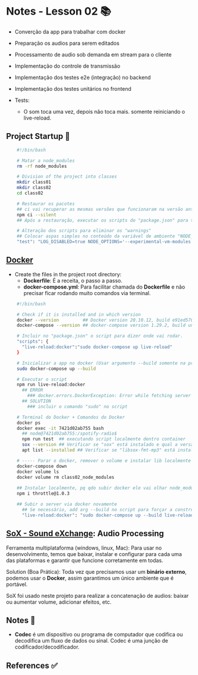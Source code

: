 # Notes - Lesson 02 📚

- Converção da app para trabalhar com docker
- Preparação os audios para serem editados
- Processamento de audio sob demanda em stream para o cliente
- Implementação do controle de transmissão
- Implementação dos testes e2e (integração) no backend
- Implementação dos testes unitários no frontend

- Tests:
  - O som toca uma vez, depois não toca mais. somente reiniciando o live-reload.

## Project Startup 🚧

```bash
    #!/bin/bash

    # Matar a node_modules
    rm -rf node_modules

    # Division of the project into classes
    mkdir class01
    mkdir class02
    cd class02

    # Restaurar os pacotes
    ## ci vai recuperar as mesmas versões que funcionaram na versão anterior
    npm ci --silent
    ## Após a restauração, executar os scripts do "package.json" para testar

    # Alteração dos scripts para eliminar os "warnings"
    ## Colocar aspas simples no conteúdo da variável de ambiente "NODE_OPTIONS"
    "test": "LOG_DISABLED=true NODE_OPTIONS='--experimental-vm-modules --no-warnings' jest --no-cache",
```

## [Docker](https://www.docker.com)

- Create the files in the project root directory:
  - **Dockerfile**: É a receita, o passo a passo.
  - **docker-compose.yml**: Para facilitar chamada do **Dockerfile** e não precisar ficar rodando muito comandos via terminal.

```bash
    #!/bin/bash

    # Check if it is installed and in which version
    docker --version         ## Docker version 20.10.12, build e91ed5707e
    docker-compose --version ## docker-compose version 1.29.2, build unknown

    # Incluir no "package.json" o script para dizer onde vai rodar.
    "scripts": {
      "live-reload:docker":"sudo docker-compose up live-reload"
    }

    # Inicializar a app no docker (Usar argumento --build somente na primeira vez):
    sudo docker-compose up --build

    # Executar o script
    npm run live-reload:docker
      ## ERROR 
        ### docker.errors.DockerException: Error while fetching server API version: ('Connection aborted.', PermissionError(13, 'Permission denied')
      ## SOLUTION
        ### incluir o comando "sudo" no script

    # Terminal do Docker + Comandos do Docker
    docker ps
    docker exec -it 7421d02ab755 bash
      ## node@7421d02ab755:/spotify-radio$
      npm run test  ## executando script localmente dentro container
      sox --version ## Verificar se "sox" está instalado e qual a versão
      apt list --installed ## Verificar se "libsox-fmt-mp3" está instalado e qual a versão

    # ----- Parar o docker, remover o volume e instalar lib localmente
    docker-compose down
    docker volume ls
    docker volume rm class02_node_modules
      
    ## Instalar localmente, pq qdo subir docker ele vai olhar node_modules local e já vai saber q tem essa lib
    npm i throttle@1.0.3

    ## Subir o server via docker novamente
      ## Se necessário, add arg --build no script para forçar a construção/reinicialização
      "live-reload:docker": "sudo docker-compose up --build live-reload"
```

## [SoX - Sound eXchange](http://sox.sourceforge.net): Audio Processing

Ferramenta multiplataforma (windows, linux, Mac): Para usar no desenvolvimento, temos que baixar, instalar e configurar para cada uma das plataformas e garantir que funcione corretamente em todas.

Solution (Boa Prática): Toda vez que precisamos usar um **binário externo**, podemos usar o **Docker**, assim garantimos um único ambiente que é portável.

SoX foi usado neste projeto para realizar a concatenação de audios: baixar ou aumentar volume, adicionar efeitos, etc.

## Notes 📖

- **Codec** é um dispositivo ou programa de computador que codifica ou decodifica um fluxo de dados ou sinal. Codec é uma junção de codificador/decodificador.

## References ✅
